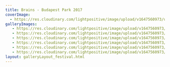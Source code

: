 ```yaml
---
title: Brains - Budapest Park 2017
coverImage:
  - https://res.cloudinary.com/lightpositive/image/upload/v1647560973/uploads/Brains%20-%20Budapest%20Park%202017/BR2.jpg
galleryImages:
   - https://res.cloudinary.com/lightpositive/image/upload/v1647560973/uploads/Brains%20-%20Budapest%20Park%202017/BR4.jpg
   - https://res.cloudinary.com/lightpositive/image/upload/v1647560973/uploads/Brains%20-%20Budapest%20Park%202017/BR.jpg
   - https://res.cloudinary.com/lightpositive/image/upload/v1647560973/uploads/Brains%20-%20Budapest%20Park%202017/BR3.jpg
   - https://res.cloudinary.com/lightpositive/image/upload/v1647560973/uploads/Brains%20-%20Budapest%20Park%202017/BR1.jpg
   - https://res.cloudinary.com/lightpositive/image/upload/v1647560973/uploads/Brains%20-%20Budapest%20Park%202017/BR5.jpg
   - https://res.cloudinary.com/lightpositive/image/upload/v1647560973/uploads/Brains%20-%20Budapest%20Park%202017/BR2.jpg
layout: galleryLayout_festival.html
---
```

